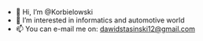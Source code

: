 - 👋 Hi, I’m @Korbielowski
- 👀 I’m interested in informatics and automotive world
- 📫 You can e-mail me on: dawidstasinski12@gmail.com

<!---
Korbielowski/Korbielowski is a ✨ special ✨ repository because its `README.md` (this file) appears on your GitHub profile.
You can click the Preview link to take a look at your changes.
--->
